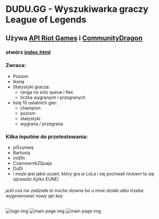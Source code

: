 # DUDU.GG - Wyszukiwarka graczy League of Legends

## Używa [API Riot Games](https://developer.riotgames.com/apis) i [CommunityDragon](https://raw.communitydragon.org/)

### otwórz [index.html](index.html)

### Zwraca:

- Poziom
- Ikonę
- Statystyki gracza:
  - ranga na solo queue i flex
  - liczba wygranych i przegranych
- listę 10 ostatnich gier:
  - champion
  - poziom
  - statystyki
  - wygrana / przegrana

### Kilka inputów do przetestowania:

- plSzymeq
- Bartoxiq
- imSfn
- CzarnownikZQuaja
- DuDi
- i może jest jakiś uczeń, który gra w LoLa i się pochwali nickiem to się sprawdzi (tylko EUNE)

###### jeśli coś nie zadziała to troche dziwne bo u mnie działa albo trzeba wygenerować nowy api key

![logo img](https://media.discordapp.net/attachments/1008097952599900182/1184545784755130368/image.png?ex=658c5d3a&is=6579e83a&hm=462e5954c7555a089317380f8481c34f0c5fcf80f63477afa23dbc74dd93eb4a&=&format=webp&quality=lossless&width=1439&height=297)
![main page img](https://media.discordapp.net/attachments/1008097952599900182/1184545897409953822/image.png?ex=658c5d55&is=6579e855&hm=ad3efe370b8cf4f8d88f37534f310a156b7611cb840f465d42808be38c9025b7&=&format=webp&quality=lossless&width=1190&height=675)
![main page img](https://media.discordapp.net/attachments/1008097952599900182/1184546035545153536/image.png?ex=658c5d76&is=6579e876&hm=6684f334a1779e0cdf7beef12886d49a10bcc6417ab2c0923724dded71c052f0&=&format=webp&quality=lossless&width=1190&height=675)
